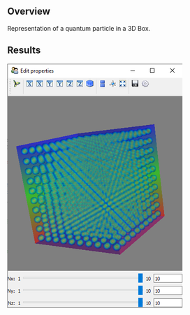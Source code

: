 ## Overview

Representation of a quantum particle in a 3D Box.

## Results
![3dBox](./images/3dbox.png)
